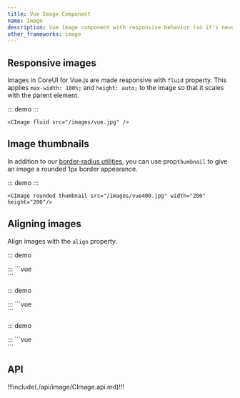 ```yaml
---
title: Vue Image Component
name: Image
description: Vue image component with responsive behavior (so it's never become larger than their parent element) and special styles.
other_frameworks: image
---
```


## Responsive images

Images in CoreUI for Vue.js are made responsive with `fluid` property. This applies `max-width: 100%;` and `height: auto;` to the image so that it scales with the parent element.

::: demo
<CImage fluid :src="$withBase('/images/vue.jpg')" />
:::
```vue
<CImage fluid src="/images/vue.jpg" />
```

## Image thumbnails

In addition to our [border-radius utilities](https://coreui.io/docs/4.0/utilities/borders), you can use prop`thumbnail` to give an image a rounded 1px border appearance.

::: demo
<CImage rounded thumbnail :src="$withBase('/images/vue400.jpg')" width="200" height="200"/>
:::
```vue
<CImage rounded thumbnail src="/images/vue400.jpg" width="200" height="200"/>
```

## Aligning images

Align images with the `align` property.

::: demo
<div class="clearfix">
  <CImage align="start" rounded :src="$withBase('/images/vue400.jpg')" width="200" height="200"/>
  <CImage align="end" rounded :src="$withBase('/images/vue400.jpg')" width="200" height="200"/>
</div>
:::
```vue
<div class="clearfix">
  <CImage align="start" rounded src="/images/vue400.jpg" width="200" height="200"/>
  <CImage align="end" rounded src="/images/vue400.jpg" width="200" height="200"/>
</div>
```

::: demo
<div class="clearfix">
  <CImage align="center" rounded :src="$withBase('/images/vue400.jpg')" width="200" height="200"/>
</div>
:::
```vue
<div class="clearfix">
  <CImage align="center" rounded src="/images/vue400.jpg" width="200" height="200"/>
</div>
```

::: demo
<div class="text-center">
  <CImage rounded :src="$withBase('/images/vue400.jpg')" width="200" height="200"/>
</div>
:::
```vue
<div class="text-center">
  <CImage rounded src="/images/vue400.jpg" width="200" height="200"/>
</div>
```


## API

!!!include(./api/image/CImage.api.md)!!!
